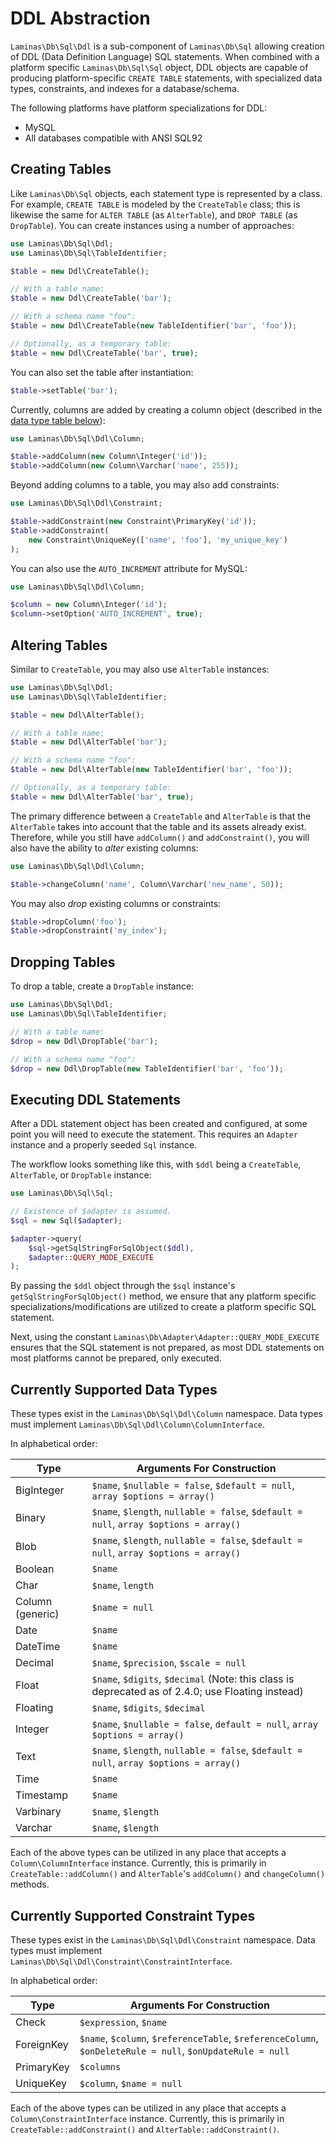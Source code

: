 # DDL Abstraction

`Laminas\Db\Sql\Ddl` is a sub-component of `Laminas\Db\Sql` allowing creation of DDL
(Data Definition Language) SQL statements. When combined with a platform
specific `Laminas\Db\Sql\Sql` object, DDL objects are capable of producing
platform-specific `CREATE TABLE` statements, with specialized data types,
constraints, and indexes for a database/schema.

The following platforms have platform specializations for DDL:

- MySQL
- All databases compatible with ANSI SQL92

## Creating Tables

Like `Laminas\Db\Sql` objects, each statement type is represented by a class. For
example, `CREATE TABLE` is modeled by the `CreateTable` class; this is likewise
the same for `ALTER TABLE` (as `AlterTable`), and `DROP TABLE` (as
`DropTable`). You can create instances using a number of approaches:

```php
use Laminas\Db\Sql\Ddl;
use Laminas\Db\Sql\TableIdentifier;

$table = new Ddl\CreateTable();

// With a table name:
$table = new Ddl\CreateTable('bar');

// With a schema name "foo":
$table = new Ddl\CreateTable(new TableIdentifier('bar', 'foo'));

// Optionally, as a temporary table:
$table = new Ddl\CreateTable('bar', true);
```

You can also set the table after instantiation:

```php
$table->setTable('bar');
```

Currently, columns are added by creating a column object (described in the
[data type table below](#currently-supported-data-types)):

```php
use Laminas\Db\Sql\Ddl\Column;

$table->addColumn(new Column\Integer('id'));
$table->addColumn(new Column\Varchar('name', 255));
```

Beyond adding columns to a table, you may also add constraints:

```php
use Laminas\Db\Sql\Ddl\Constraint;

$table->addConstraint(new Constraint\PrimaryKey('id'));
$table->addConstraint(
    new Constraint\UniqueKey(['name', 'foo'], 'my_unique_key')
);
```
You can also use the `AUTO_INCREMENT` attribute for MySQL:
```php
use Laminas\Db\Sql\Ddl\Column;

$column = new Column\Integer('id');
$column->setOption('AUTO_INCREMENT', true);
```

## Altering Tables

Similar to `CreateTable`, you may also use `AlterTable` instances:

```php
use Laminas\Db\Sql\Ddl;
use Laminas\Db\Sql\TableIdentifier;

$table = new Ddl\AlterTable();

// With a table name:
$table = new Ddl\AlterTable('bar');

// With a schema name "foo":
$table = new Ddl\AlterTable(new TableIdentifier('bar', 'foo'));

// Optionally, as a temporary table:
$table = new Ddl\AlterTable('bar', true);
```

The primary difference between a `CreateTable` and `AlterTable` is that the
`AlterTable` takes into account that the table and its assets already exist.
Therefore, while you still have `addColumn()` and `addConstraint()`, you will
also have the ability to *alter* existing columns:

```php
use Laminas\Db\Sql\Ddl\Column;

$table->changeColumn('name', Column\Varchar('new_name', 50));
```

You may also *drop* existing columns or constraints:

```php
$table->dropColumn('foo');
$table->dropConstraint('my_index');
```

## Dropping Tables

To drop a table, create a `DropTable` instance:

```php
use Laminas\Db\Sql\Ddl;
use Laminas\Db\Sql\TableIdentifier;

// With a table name:
$drop = new Ddl\DropTable('bar');

// With a schema name "foo":
$drop = new Ddl\DropTable(new TableIdentifier('bar', 'foo'));
```

## Executing DDL Statements

After a DDL statement object has been created and configured, at some point you
will need to execute the statement. This requires an `Adapter` instance and a
properly seeded `Sql` instance.

The workflow looks something like this, with `$ddl` being a `CreateTable`,
`AlterTable`, or `DropTable` instance:

```php
use Laminas\Db\Sql\Sql;

// Existence of $adapter is assumed.
$sql = new Sql($adapter);

$adapter->query(
    $sql->getSqlStringForSqlObject($ddl),
    $adapter::QUERY_MODE_EXECUTE
);
```

By passing the `$ddl` object through the `$sql` instance's
`getSqlStringForSqlObject()` method, we ensure that any platform specific
specializations/modifications are utilized to create a platform specific SQL
statement.

Next, using the constant `Laminas\Db\Adapter\Adapter::QUERY_MODE_EXECUTE` ensures
that the SQL statement is not prepared, as most DDL statements on most
platforms cannot be prepared, only executed.

## Currently Supported Data Types

These types exist in the `Laminas\Db\Sql\Ddl\Column` namespace. Data types must
implement `Laminas\Db\Sql\Ddl\Column\ColumnInterface`.

In alphabetical order:

Type             | Arguments For Construction
-----------------|---------------------------
BigInteger       | `$name`, `$nullable = false`, `$default = null`, `array $options = array()`
Binary           | `$name`, `$length`, `nullable = false`, `$default = null`, `array $options = array()`
Blob             | `$name`, `$length`, `nullable = false`, `$default = null`, `array $options = array()`
Boolean          | `$name`
Char             | `$name`, `length`
Column (generic) | `$name = null`
Date             | `$name`
DateTime         | `$name`
Decimal          | `$name`, `$precision`, `$scale = null`
Float            | `$name`, `$digits`, `$decimal` (Note: this class is deprecated as of 2.4.0; use Floating instead)
Floating         | `$name`, `$digits`, `$decimal`
Integer          | `$name`, `$nullable = false`, `default = null`, `array $options = array()`
Text             | `$name`, `$length`, `nullable = false`, `$default = null`, `array $options = array()`
Time             | `$name`
Timestamp        | `$name`
Varbinary        | `$name`, `$length`
Varchar          | `$name`, `$length`

Each of the above types can be utilized in any place that accepts a `Column\ColumnInterface`
instance. Currently, this is primarily in `CreateTable::addColumn()` and `AlterTable`'s
`addColumn()` and `changeColumn()` methods.

## Currently Supported Constraint Types

These types exist in the `Laminas\Db\Sql\Ddl\Constraint` namespace. Data types
must implement `Laminas\Db\Sql\Ddl\Constraint\ConstraintInterface`.

In alphabetical order:

Type       | Arguments For Construction
-----------|---------------------------
Check      | `$expression`, `$name`
ForeignKey | `$name`, `$column`, `$referenceTable`, `$referenceColumn`, `$onDeleteRule = null`, `$onUpdateRule = null`
PrimaryKey | `$columns`
UniqueKey  | `$column`, `$name = null`

Each of the above types can be utilized in any place that accepts a
`Column\ConstraintInterface` instance. Currently, this is primarily in
`CreateTable::addConstraint()` and `AlterTable::addConstraint()`.
